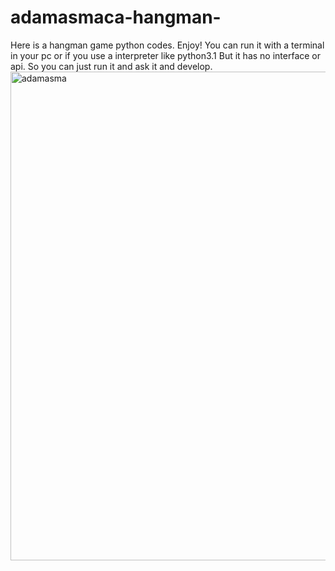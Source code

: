 # adamasmaca-hangman-
Here is a hangman game python codes. Enjoy!
You can run it with a terminal in your pc or if you use a interpreter like python3.1
But it has no interface or api. 
So you can just run it and ask it and develop.
<img width="782" alt="adamasma" src="https://user-images.githubusercontent.com/121817506/226068307-b7884c88-2d25-427f-a93d-5641fdf0e1c8.png">
